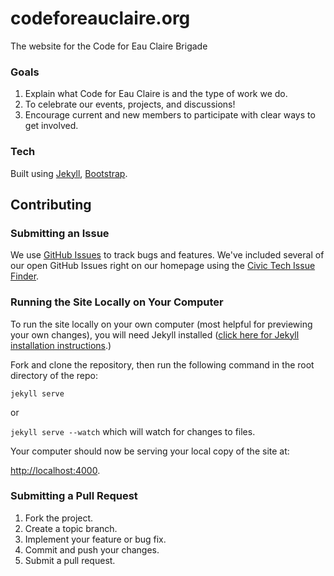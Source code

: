 # codeforeauclaire.org

The website for the Code for Eau Claire Brigade

### Goals
1. Explain what Code for Eau Claire is and the type of work we do.
2. To celebrate our events, projects, and discussions!
3. Encourage current and new members to participate with clear ways to get involved.

### Tech

Built using [Jekyll](http://jekyllrb.com/), [Bootstrap](http://getbootstrap.com/).

## Contributing

### <a name="issues"></a>Submitting an Issue

We use [GitHub Issues](https://github.com/codeforeauclaire/codeforeauclaire.org/issues) to track bugs and features. We've included several of our open GitHub Issues right on our homepage using the [Civic Tech Issue Finder](http://www.codeforamerica.org/geeks/civicissues).


### Running the Site Locally on Your Computer

To run the site locally on your own computer (most helpful for previewing your own changes), you will need Jekyll installed ([click here for Jekyll installation instructions](http://jekyllrb.com/docs/installation/).)

Fork and clone the repository, then run the following command in the root directory of the repo:

`jekyll serve`

or

`jekyll serve --watch` which will watch for changes to files.

Your computer should now be serving your local copy of the site at:

[http://localhost:4000](http://localhost:4000).

### Submitting a Pull Request

1. Fork the project.
2. Create a topic branch.
3. Implement your feature or bug fix.
4. Commit and push your changes.
5. Submit a pull request.
